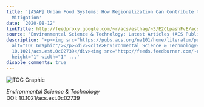 ```yaml
---
title: '[ASAP] Urban Food Systems: How Regionalization Can Contribute to Climate Change
  Mitigation'
date: '2020-08-12'
linkTitle: http://feedproxy.google.com/~r/acs/esthag/~3/E2CLpashFvE/acs.est.0c02739
source: 'Environmental Science & Technology: Latest Articles (ACS Publications)'
description: '<p><img src="https://pubs.acs.org/na101/home/literatum/publisher/achs/journals/content/esthag/0/esthag.ahead-of-print/acs.est.0c02739/20200812/images/medium/es0c02739_0005.gif"
  alt="TOC Graphic"/></p><div><cite>Environmental Science & Technology</cite></div><div>DOI:
  10.1021/acs.est.0c02739</div><img src="http://feeds.feedburner.com/~r/acs/esthag/~4/E2CLpashFvE"
  height="1" width="1" ...'
disable_comments: true
---
```

<p><img src="https://pubs.acs.org/na101/home/literatum/publisher/achs/journals/content/esthag/0/esthag.ahead-of-print/acs.est.0c02739/20200812/images/medium/es0c02739_0005.gif" alt="TOC Graphic"/></p><div><cite>Environmental Science & Technology</cite></div><div>DOI: 10.1021/acs.est.0c02739</div><img src="http://feeds.feedburner.com/~r/acs/esthag/~4/E2CLpashFvE" height="1" width="1" ...
